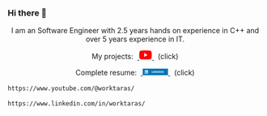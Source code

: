 ### Hi there 👋



<p align='center'>
  I am an Software Engineer with 2.5 years hands on experience in C++ and over 5 years experience in IT.
<p align='center'>
My projects:&nbsp;&nbsp;<a href="https://www.youtube.com/@worktaras/" target="_blank">
    <img src="/youtube.svg" width="5%" height="5%">
   </a>&nbsp;&nbsp;(click)

   
</p>


<p align='center'>
Complete resume:&nbsp;&nbsp;<a href="https://www.linkedin.com/in/worktaras/" target="_blank">
    <img src="/linkedin.svg" width="10%" height="10%">
   </a>&nbsp;&nbsp;(click)

    
<p align='center'>


    https://www.youtube.com/@worktaras/
  
<p align='center'>
  
    https://www.linkedin.com/in/worktaras/

</p>


